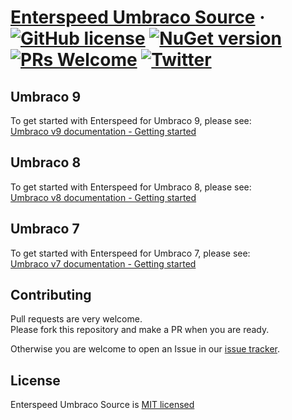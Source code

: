 # [Enterspeed Umbraco Source](https://www.enterspeed.com/) &middot; [![GitHub license](https://img.shields.io/badge/license-MIT-blue.svg)](./LICENSE) [![NuGet version](https://img.shields.io/nuget/v/Enterspeed.Source.UmbracoCms.V8)](https://www.nuget.org/packages/Enterspeed.Source.UmbracoCms.V8/) [![PRs Welcome](https://img.shields.io/badge/PRs-welcome-brightgreen.svg)](https://github.com/enterspeedhq/enterspeed-source-umbraco-cms/pulls) [![Twitter](https://img.shields.io/twitter/follow/enterspeedhq?style=social)](https://twitter.com/enterspeedhq)

## Umbraco 9

To get started with Enterspeed for Umbraco 9, please see:  
[Umbraco v9 documentation - Getting started](https://docs.enterspeed.com/integrations/umbraco/umbraco-v9/getting-started)

## Umbraco 8

To get started with Enterspeed for Umbraco 8, please see:  
[Umbraco v8 documentation - Getting started](https://docs.enterspeed.com/integrations/umbraco/umbraco-v8/getting-started)

## Umbraco 7

To get started with Enterspeed for Umbraco 7, please see:  
[Umbraco v7 documentation - Getting started](https://docs.enterspeed.com/integrations/umbraco/umbraco-v7/getting-started)

## Contributing

Pull requests are very welcome.  
Please fork this repository and make a PR when you are ready.  

Otherwise you are welcome to open an Issue in our [issue tracker](https://github.com/enterspeedhq/enterspeed-source-umbraco-cms/issues).

## License

Enterspeed Umbraco Source is [MIT licensed](./LICENSE)

